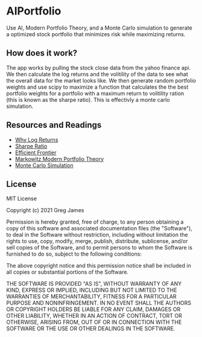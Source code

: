 # AIPortfolio
Use AI, Modern Portfolio Theory, and a Monte Carlo simulation to generate a optimized stock portfolio that minimizes risk while maximizing returns.


## How does it work?
The app works by pulling the stock close data from the yahoo finance api. We then calculate the log returns and the volitility of the data to see what the overall data for the market looks like. We then generate random portfolio weights and use scipy to maximize a function that calculates the the best portfolio weights for a portfolio with a maximum return to volitility ration (this is known as the sharpe ratio). This is effectivly a monte carlo simulation.


## Resources and Readings

- [Why Log Returns](https://quantivity.wordpress.com/2011/02/21/why-log-returns/)
- [Sharpe Ratio](https://www.investopedia.com/terms/s/sharperatio.asp)
- [Efficient Frontier](https://www.investopedia.com/terms/e/efficientfrontier.asp)
- [Markowitz Modern Portfolio Theory](https://www.investopedia.com/terms/m/modernportfoliotheory.asp)
- [Monte Carlo Simulation](https://www.investopedia.com/terms/m/montecarlosimulation.asp)


## License
MIT License

Copyright (c) 2021 Greg James

Permission is hereby granted, free of charge, to any person obtaining a copy
of this software and associated documentation files (the "Software"), to deal
in the Software without restriction, including without limitation the rights
to use, copy, modify, merge, publish, distribute, sublicense, and/or sell
copies of the Software, and to permit persons to whom the Software is
furnished to do so, subject to the following conditions:

The above copyright notice and this permission notice shall be included in all
copies or substantial portions of the Software.

THE SOFTWARE IS PROVIDED "AS IS", WITHOUT WARRANTY OF ANY KIND, EXPRESS OR
IMPLIED, INCLUDING BUT NOT LIMITED TO THE WARRANTIES OF MERCHANTABILITY,
FITNESS FOR A PARTICULAR PURPOSE AND NONINFRINGEMENT. IN NO EVENT SHALL THE
AUTHORS OR COPYRIGHT HOLDERS BE LIABLE FOR ANY CLAIM, DAMAGES OR OTHER
LIABILITY, WHETHER IN AN ACTION OF CONTRACT, TORT OR OTHERWISE, ARISING FROM,
OUT OF OR IN CONNECTION WITH THE SOFTWARE OR THE USE OR OTHER DEALINGS IN THE
SOFTWARE.
